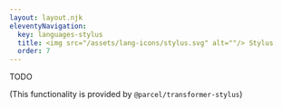 ```yaml
---
layout: layout.njk
eleventyNavigation:
  key: languages-stylus
  title: <img src="/assets/lang-icons/stylus.svg" alt=""/> Stylus
  order: 7
---
```


TODO

(This functionality is provided by `@parcel/transformer-stylus`)
